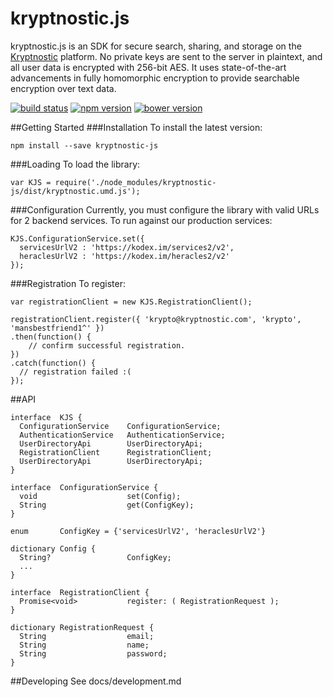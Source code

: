 # kryptnostic.js

kryptnostic.js is an SDK for secure search, sharing, and storage on the [Kryptnostic](www.kryptnostic.com) platform. No private keys are sent to the server in plaintext, and all user data is encrypted with 256-bit AES. It uses state-of-the-art advancements in fully homomorphic encryption to provide searchable encryption over text data.


[![build status](https://img.shields.io/travis/kryptnostic/kryptnostic-js.svg?branch=develop&style=flat-square)](https://travis-ci.org/kryptnostic/kryptnostic-js)
[![npm version](https://img.shields.io/npm/v/kryptnostic-js.svg?style=flat-square)](https://www.npmjs.org/package/kryptnostic-js)
[![bower version](https://img.shields.io/bower/v/kryptnostic-js.svg?style=flat-square)](http://bower.io/search/?q=kryptnostic-js)

##Getting Started
###Installation
To install the latest version:

```
npm install --save kryptnostic-js
```
###Loading
To load the library:
```
var KJS = require('./node_modules/kryptnostic-js/dist/kryptnostic.umd.js');
```

###Configuration
Currently, you must configure the library with valid URLs for 2 backend services.
To run against our production services:
```
KJS.ConfigurationService.set({
  servicesUrlV2 : 'https://kodex.im/services2/v2',
  heraclesUrlV2 : 'https://kodex.im/heracles2/v2'
});
```

###Registration
To register:
```
var registrationClient = new KJS.RegistrationClient();

registrationClient.register({ 'krypto@kryptnostic.com', 'krypto', 'mansbestfriend1^' })
.then(function() {
    // confirm successful registration.
})
.catch(function() {
  // registration failed :(
});
```

##API
```
interface  KJS {
  ConfigurationService    ConfigurationService;
  AuthenticationService   AuthenticationService;
  UserDirectoryApi        UserDirectoryApi;
  RegistrationClient      RegistrationClient;
  UserDirectoryApi        UserDirectoryApi;
}

interface  ConfigurationService {
  void                    set(Config);
  String                  get(ConfigKey);
}

enum       ConfigKey = {'servicesUrlV2', 'heraclesUrlV2'}

dictionary Config {
  String?                 ConfigKey;
  ...
}

interface  RegistrationClient {
  Promise<void>           register: ( RegistrationRequest );
}

dictionary RegistrationRequest {
  String                  email;
  String                  name;
  String                  password;
}
```

##Developing
See docs/development.md
